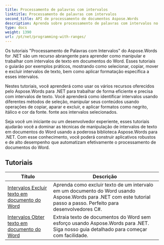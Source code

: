 ```yaml
---
title: Processamento de palavras com intervalos
linktitle: Processamento de palavras com intervalos
second_title: API de processamento de documentos Aspose.Words
description: Aprenda sobre processamento de palavras com intervalos no Aspose.Words para .NET. Aprenda a manipular e formatar intervalos específicos de texto em documentos do Word usando tutoriais passo a passo e códigos de amostra.
type: docs
weight: 1390
url: /pt/net/programming-with-ranges/
---
```

Os tutoriais "Processamento de Palavras com Intervalos" do Aspose.Words for .NET são um recurso abrangente para aprender como manipular e trabalhar com intervalos de texto em documentos do Word. Esses tutoriais o guiarão por exemplos práticos, mostrando como selecionar, copiar, mover e excluir intervalos de texto, bem como aplicar formatação específica a esses intervalos.

Nestes tutoriais, você aprenderá como usar os vários recursos oferecidos pelo Aspose.Words para .NET para trabalhar de forma eficiente e precisa com intervalos de texto. Você aprenderá como identificar intervalos usando diferentes métodos de seleção, manipular seus conteúdos usando operações de copiar, aparar e excluir, e aplicar formatos como negrito, itálico e cor da fonte. fonte aos intervalos selecionados.

Seja você um iniciante ou um desenvolvedor experiente, esses tutoriais ajudarão você a dominar as técnicas de manipulação de intervalos de texto em documentos do Word usando a poderosa biblioteca Aspose.Words para .NET. Com esse conhecimento, você poderá construir aplicativos robustos e de alto desempenho que automatizam efetivamente o processamento de documentos do Word.

 ## Tutoriais
| Título | Descrição |
| --- | --- |
| [Intervalos Excluir texto em documento do Word](./ranges-delete-text/) | Aprenda como excluir texto de um intervalo em um documento do Word usando Aspose.Words para .NET com este tutorial passo a passo. Perfeito para desenvolvedores C#. |
| [Intervalos Obter texto em documento do Word](./ranges-get-text/) | Extraia texto de documentos do Word sem esforço usando Aspose.Words para .NET. Siga nosso guia detalhado para começar com facilidade. |